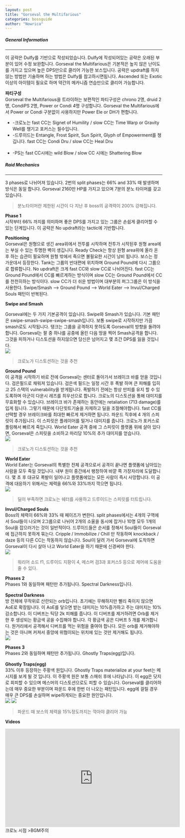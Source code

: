 ```yaml
---
layout: post
title: "Gorseval the Multifarious"
categories: bossguide
author: "Nowrica"
---
```



##### General Information

<hr>

  이 공략은 Dulfy를 기반으로 작성되었습니다. Dulfy에 작성되어있는 공략은 오래된 부분이 있어 수정 보완합니다.
Gorseval the Multifarious은 기본적은 높지 않은 난이도를 가지고 있으며 높은 DPS만으로 클리어 가능한 보스입니다. 공략은 updraft를 하지않는 방법만 기술하며 하는 방법은 Dulfy를 참고하시면됩니다. Ascended 또는 Exotic 이상의 아이템이 필요로 하며 약간의 메카니즘 연습만으로 클리어 가능합니다.

<b>파티구성</b><br>
 Gorseval the Multifarious을 트라이하는 보편적인 파티구성은 chrono 2명, druid 2명, CondiPS 2명, Power or Condi 4명 구성합니다. Gorseval the Multifarious에서 Power or Condi 구분없이 사용하지만 Power Ele or DH가 편합니다.
<Br>
  <ul>
    <li>-크로노는 fast CC는 Signet of Humility / slow CC는 Time Warp or Gravity Well를 챙기고 포커스는 필수입니다.</li>
    <li>-드루이드는 Entangle, Frost Spirit, Sun Spirit, Glyph of Empowerment를 챙깁니다. fast CC는 Condi Dru / slow CC는 Heal Dru</li>
    <li>-PS는 fast CC시에는 wild Blow / slow CC 시에는 Shattering Blow</li>
  </ul>

##### Raid Mechanics

<hr>

 3 phases로 나뉘어져 있습니다. 2번의 split phases는 66% and 33% 때 발생하며 방식은 동일 합니다. Gorseval 2160만 HP를 가지고 있으며 7분의 분노 타이머를 갖고있습니다.
 >분노타이머란 제한된 시간이 다 지난 후 boss의 공격력이 200% 강해집니다.
 
 <b>Phase 1</b><br>
 시작부터 66% 까지를 의미하며 좋은 DPS를 가지고 있는 그룹은 손쉽게 클리어할 수 있는 단계입니다. 이 공략은 No updraft라는 tactic에 기반합니다.
 
 <b>Positioning</b><br>
 Gorseval은 원형으로 생긴 area위에서 전투를 시작하며 전투가 시작된후 원형 area에는 부실 수 있는 투명한 벽이 생깁니다. Ready Check는 항상 원형 area위에 올라 온 후 하는 습관이 필요하며 원형 밖에서 죽으면 불필요한 시간이 낭비 됩니다. 
 보스는 정 가운데서 등장한다. Tank는 그룹의 반대편에 위치하며 Ground Pound에 다시 그룹으로 합류합니다. No updraft은 크게 fast CC와 slow CC로 나뉘어진다. fast CC는 Ground Pound에서 CC를 빠르게하는 방식이며 slow CC는 Ground Pound에서 CC를 천천히하는 방식이다. slow CC가 더 쉬운 방법이며 대부분의 퍼그그룹은 이 방식을 사용한다. Swipe/Smash –> Ground Pound –> World Eater –> Invul/Charged Souls 패턴이 반복된다.<br>
 
<b>Swipe and Smash</b><br>

Gorseval에는 두 가지 기본공격이 있습니다. Swipe와 Smash가 있습니다. 기본 패턴은 swipe-smash-swipe-swipe-smash입니다. 보통 swipe로 시작하지만 가끔 smash로도 시작됩니다. 탱크는 그룹을 공격하지 못하도록 Gorseval의 방향을 돌려야합니다. Gorseval는 팔 중 하나를 공중에 올린 다음 땅을 찍어 Smash공격을 합니다. 그것을 피하거나 디스토션을 하지않으면 당신은 넘어지고 몇 초간 DPS를 잃을 것입니다.<br>
<img src="http://in.cum2.me/downloads/guide/gors/swipe.jpg/resize/200x200" onmouseover="bigImg(this)" onmouseout="normalImg(this)"><br>
>크로노가 디스토션하는 것을 추천<Br>

<b>Ground Pound</b><br>
이 공격을 시작하기 바로 전에 Gorseval는 센터로 돌아가서 브레이크 바를 얻을 것입니다. 검은필드로 채워져 있습니다. 검은색 필드는 일정 시간 후 폭발 하며 큰 피해를 입히고 25 스택의 vulnerability을 받게됩니다. 폭발하기 전에는 항상 만피를 유지 할 수 있도록하며 아군이 다운시 레즈를 최우선으로 합니다. 크로노의 디스토션을 통해 대미지를 무효화할 수 있습니다. 브레이크 바가 존재하는 동안에는 retaliation (713 damage)를 입게 됩니다. 그렇기 때문에 다단힛트기술을 자제하고 딜을 조절해야합니다. fast CC를 선택할 경우 브레이크바를 최대한 빠르게 제거하면 됩니다. 파운드 직후에 4 개의 스피릿이 추가됩니다. 이 스피릿은 플레이어를 밀거나 대미지를 줍니다. 크로노가 포커스로 풀링해서 빠르게 죽입니다. World Eater 공격 중에 그 스피릿이 플랫폼 위에 살아 있다면, Gorseval은 스피릿을 소비하고 마리당 10%의 추가 대미지를 얻습니다. <br>
<img src="http://in.cum2.me/downloads/guide/gors/ground.jpg/resize/200x200" onmouseover="bigImg(this)" onmouseout="normalImg(this)"><br>
>크로노가 디스토션하는 것을 추천

<b>World Eater</b><br>
World Eater는 Gorseval의 특별한 전체 공격으로서 공격이 끝나면 플랫폼에 남아있는 사람을 모두 죽일 것입니다. 내부 원이 중간에서 팽창하여 바깥 쪽 가장자리에 도달합니다. 몇 초 후 대규모 폭발이 일어나고 플랫폼에있는 모든 사람이 즉시 사망합니다. 이 공격에 대응하기 위해서는 체력을 66%와 33%까지 깍으면 됩니다.<br>
<img src="http://in.cum2.me/downloads/guide/gors/world.jpg/resize/200x200" onmouseover="bigImg(this)" onmouseout="normalImg(this)"><br>
>딜이 부족하면 크로노는 쉐터를 사용하고 드루이드는 스피릿를 터트립니다.

<b>Invul/Charged Souls</b><br>
Boss의 체력이 66%와 33% 때 페이즈가 변한다. split phases에서는 4개의 구역에서 Soul들이 나오며 2그룹으로 나뉘어 2개의 소울을 동시에 잡거나 10명 모두 1개의 Soul을 잡으러가는 것이 일반적이다. 드루이드들은 순서를 정해서 Soul들이 Gorseval에 접근하지 못하게 묶는다. Cripple / Immobilize / Chill 만 작동하며 knockback / daze 등의 다른 CC는 작동하지 않습니다. Soul이 달려 가서 Gorseval에 도착하면 Gorseval이 다시 살아 나고 World Eater을 하기 때문에 신경써야 한다. <br>
<img src="http://in.cum2.me/downloads/guide/gors/soul.jpg/resize/200x200" onmouseover="bigImg(this)" onmouseout="normalImg(this)"><br>
>워리어 소드 f1, 드루이드 지팡이 4, 메스머 검3과 포커스5 등으로 제어에 도움을 줄 수 있다.<br>

<b>Phases 2</b><br>
Phases 1와 동일하며 패턴만 추가됩니다. Spectral Darkness입니다.<br><br>
<b>Spectral Darkness</b><br>
방 전체에 무작위로 산란되는 orb입니다. 초기에는 무해하지만 빨리 죽이지 않으면 AoE로 확장됩니다. 이 AoE를 닿으면 받는 대미지는 10%증가하고 주는 대미지는 10% 감소합니다. 이 디버프는 틱당 2k 피해를 줍니다. 이 디버프를 제거하려면 Orb를 제거한 후 생성되는 황금색 공을 수집해야 합니다. 각 황금색 공은 디버프 5 개를 제거합니다. 원거리에서 공격해서 디버프를 먹는 위험을 줄여야 합니다. 모든 orb를 제거해야하는 것은 아니며 커져서 중앙에 위협이되는 위치에 있는 것만 제거해도 됩니다. <br>
<img src="http://in.cum2.me/downloads/guide/gors/orb.jpg/resize/200x200" onmouseover="bigImg(this)" onmouseout="normalImg(this)"><br>

<b>Phases 3</b><br>
Phases 2와 동일하며 패턴만 추가됩니다. Ghostly Traps(egg)입니다.<br><br>
<b>Ghostly Traps(egg)</b><br>
33% 이후 등장하는 주황색 원입니다. Ghostly Traps materialize at your feet는 메시지를 보게 될 것 입니다. 이 주황색 원은 보통 스매쉬 후에 나타납니다. 이 egg은 닷지로 회피할 수 있으며 메스머의 디스토션으로도 피할 수 있습니다. Gorseval를 클리어하는데 매우 중요한 부분이며 파운드 후에 한번 더 나오는 패턴입니다. egg에 걸릴 경우 매우 큰 DPS를 손실하며 wipe하게되는 중요한 원인입니다.<br>
<img src="http://in.cum2.me/downloads/guide/gors/egg.jpg/resize/200x200" onmouseover="bigImg(this)" onmouseout="normalImg(this)">
<img src="http://in.cum2.me/downloads/guide/gors/egg2.jpg/resize/200x200" onmouseover="bigImg(this)" onmouseout="normalImg(this)"><Br>
>파운드 때 보스의 체력을 15%정도까지는 깍아야 클리어 가능

<b>Videos</b><br>
<iframe width="560" height="315" src="https://www.youtube.com/embed/zlQg4-eSEtw" frameborder="0" allowfullscreen></iframe><br>
크로노 시점
>BGM주의

<script>
function bigImg(x) {
    var srct = x.src;
    var xlength = srct.length - 7;
    var resize = srct.substring(0, xlength);
    x.src = resize + "600x600";
}

function normalImg(x) {
    var srct = x.src;
    var xlength = srct.length - 7;
    var resize = srct.substring(0, xlength);
    x.src = resize + "200x200";
}
</script>
